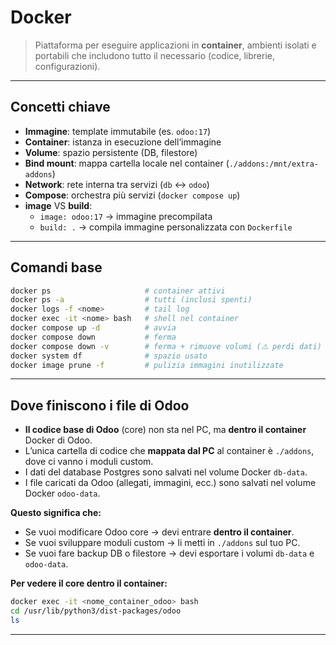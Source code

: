 # Docker

> Piattaforma per eseguire applicazioni in **container**, ambienti isolati e portabili che includono tutto il necessario (codice, librerie, configurazioni).

---

## Concetti chiave

- **Immagine**: template immutabile (es. `odoo:17`)
- **Container**: istanza in esecuzione dell’immagine
- **Volume**: spazio persistente (DB, filestore)
- **Bind mount**: mappa cartella locale nel container (`./addons:/mnt/extra-addons`)
- **Network**: rete interna tra servizi (`db` ↔︎ `odoo`)
- **Compose**: orchestra più servizi (`docker compose up`)
- **image** VS **build**:
    - `image: odoo:17` → immagine precompilata
    - `build: .` → compila immagine personalizzata con `Dockerfile`

---

## Comandi base

```bash
docker ps                     # container attivi
docker ps -a                  # tutti (inclusi spenti)
docker logs -f <nome>         # tail log
docker exec -it <nome> bash   # shell nel container
docker compose up -d          # avvia
docker compose down           # ferma
docker compose down -v        # ferma + rimuove volumi (⚠️ perdi dati)
docker system df              # spazio usato
docker image prune -f         # pulizia immagini inutilizzate
```

---

## Dove finiscono i file di Odoo

- **Il codice base di Odoo** (core) non sta nel PC, ma **dentro il container** Docker di Odoo.
- L’unica cartella di codice che **mappata dal PC** al container è `./addons`, dove ci vanno i moduli custom.
- I dati del database Postgres sono salvati nel volume Docker `db-data`.
- I file caricati da Odoo (allegati, immagini, ecc.) sono salvati nel volume Docker `odoo-data`.

**Questo significa che:**

- Se vuoi modificare Odoo core → devi entrare **dentro il container**.
- Se vuoi sviluppare moduli custom → li metti in `./addons` sul tuo PC.
- Se vuoi fare backup DB o filestore → devi esportare i volumi `db-data` e `odoo-data`. 

**Per vedere il core dentro il container:**

```bash
docker exec -it <nome_container_odoo> bash
cd /usr/lib/python3/dist-packages/odoo
ls
```

---
